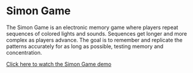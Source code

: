 # Simon Game

The Simon Game is an electronic memory game where players repeat sequences of colored lights and sounds. Sequences get longer and more complex as players advance. The goal is to remember and replicate the patterns accurately for as long as possible, testing memory and concentration.

[Click here to watch the Simon Game demo](https://www.youtube.com/watch?v=EWJ5uYwQJGU)
